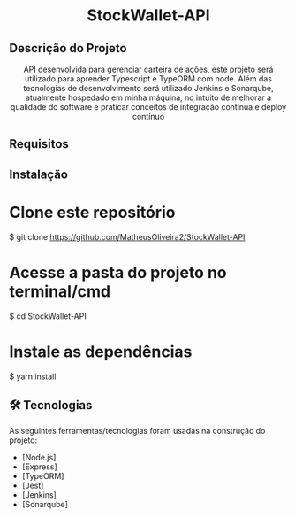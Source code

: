 <h1 align="center">StockWallet-API</h1>

## Descrição do Projeto

<p align="center">API desenvolvida para gerenciar carteira de ações, este projeto será utilizado para aprender Typescript e TypeORM com node. Além das tecnologias de desenvolvimento será utilizado Jenkins e Sonarqube, atualmente hospedado em minha máquina, no intuito de melhorar a qualidade do software e praticar conceitos de integração contínua e deploy contínuo</p>

## Requisitos

## Instalação

# Clone este repositório

$ git clone https://github.com/MatheusOliveira2/StockWallet-API

# Acesse a pasta do projeto no terminal/cmd

$ cd StockWallet-API

# Instale as dependências

$ yarn install

## 🛠 Tecnologias

As seguintes ferramentas/tecnologias foram usadas na construção do projeto:

- [Node.js]
- [Express]
- [TypeORM]
- [Jest]
- [Jenkins]
- [Sonarqube]
